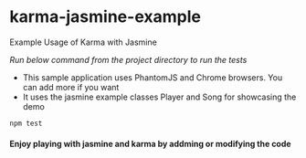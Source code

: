 # karma-jasmine-example
Example Usage of Karma with Jasmine

*Run below command from the project directory to run the tests*

* This sample application uses PhantomJS and Chrome browsers. You can add more if you want
* It uses the jasmine example classes Player and Song for showcasing the demo

```npm test```

#### Enjoy playing with jasmine and karma by addming or modifying the code
